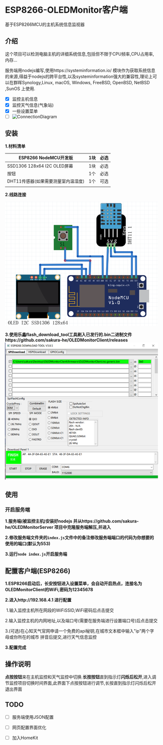 # ESP8266-OLEDMonitor客户端

基于ESP8266MCU的主机系统信息监视器

## 介绍

这个项目可以检测电脑主机的详细系统信息,包括但不限于CPU频率,CPU占用率,内存...

服务端用nodejs编写,使用https://systeminformation.io/ 模块作为获取系统信息的来源,得益于nodejs的跨平台性,以及systeminformation强大的兼容性,理论上可以在群晖Synology,Linux, macOS, Windows, FreeBSD, OpenBSD, NetBSD ,SunOS 上使用.

- [x] 监控主机信息
- [x] 监控天气信息(气象站)
- [x] 一些设置菜单
- [ ] ![ConnectionDiagram](README.assets/演示.gif)

## 安装

**1.材料清单**

| ESP8266 NodeMCU开发板               | 1块  | 必选 |
| ----------------------------------- | ---- | ---- |
| SSD1306 128x64 I2C OLED屏幕         | 1块  | 必选 |
| 按钮                                | 1个  | 必选 |
| DHT11传感器(如果需要测量室内温湿度) | 1个  | 可选 |
|                                     |      |      |

**2.线路连接**

![ConnectionDiagram](README.assets/ConnectionDiagram.png)

**3.使用乐鑫flash_download_tool工具刷入已发行的.bin二进制文件https://github.com/sakura-he/OLEDMonitorClient/releases
![downloadFlashTool](README.assets/downloadFlashTool.png)**

## 使用

### 开启服务端

**1.服务端(被监控主机)安装好nodejs 并从https://github.com/sakura-he/OLEDMonitorServer 项目中克隆服务端解压,并进入**

**2.修改服务端文件夹的`index.js`文件中的备注修改服务端端口的代码为你想要的使用的端口(默认为553)**

**3.运行`node index.js`开启服务端**

## 配置客户端(ESP8266)

**1.ESP8266启动后，长安按钮进入设置菜单，会自动开启热点，连接名为OLEDMonitorClient的WiFi,密码为12345678**

**2.进入http://192.168.4.1 进行配置**

​	1.输入监控主机所在网段的WiFiSSID,WiFi密码后点击提交

​	2.输入监控主机的内网地址,以及端口号(需要在服务端进行设置端口号)后点击提交

​	3.(可选)在心知天气官网申请一个免费的api秘钥,在城市文本框中输入"ip"两个字母或你所在的城市	拼音后提交,进行天气信息监控

**3.配置完成**

## 操作说明

**点按按钮**来在主机监控和天气监控中切换.**长按按钮**直到指示灯**闪烁后松开**,进入调节监控项目切换时间界面,此界面下点按按钮进行调节,长按直到指示灯闪烁后松开退出界面

## TODO

- [ ] 服务端使用JSON配置

- [ ] 网页配置界面优化

- [ ] 加入HomeKit
